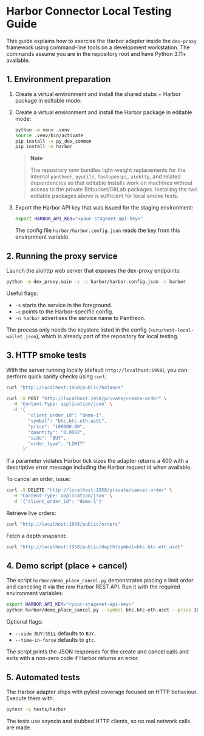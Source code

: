 # Harbor Connector Local Testing Guide

This guide explains how to exercise the Harbor adapter inside the `dex-proxy` framework using
command-line tools on a development workstation. The commands assume you are in the
repository root and have Python 3.11+ available.

## 1. Environment preparation

1. Create a virtual environment and install the shared stubs + Harbor package in editable mode:
1. Create a virtual environment and install the Harbor package in editable mode:

   ```bash
   python -m venv .venv
   source .venv/bin/activate
   pip install -e py_dex_common
   pip install -e harbor
   ```

   > **Note**
   >
   > The repository now bundles light-weight replacements for the internal
   > `pantheon`, `pyutils`, `fastopenapi`, `aiohttp`, and related dependencies
   > so that editable installs work on machines without access to the private
   > Bitbucket/GitLab packages. Installing the two editable packages above is
   > sufficient for local smoke tests.

2. Export the Harbor API key that was issued for the staging environment:

   ```bash
   export HARBOR_API_KEY="<your-stagenet-api-key>"
   ```

   The config file `harbor/harbor.config.json` reads the key from this environment variable.

## 2. Running the proxy service

Launch the aiohttp web server that exposes the dex-proxy endpoints:

```bash
python -m dex_proxy.main -s -c harbor/harbor.config.json -n harbor
```

Useful flags:

- `-s` starts the service in the foreground.
- `-c` points to the Harbor-specific config.
- `-n harbor` advertises the service name to Pantheon.

The process only needs the keystore listed in the config (`kuru/test-local-wallet.json`), which is
already part of the repository for local testing.

## 3. HTTP smoke tests

With the server running locally (default `http://localhost:1958`), you can perform quick
sanity checks using `curl`:

```bash
curl "http://localhost:1958/public/balance"

curl -X POST "http://localhost:1958/private/create-order" \
  -H 'Content-Type: application/json' \
  -d '{
        "client_order_id": "demo-1",
        "symbol": "btc.btc-eth.usdt",
        "price": "100000.00",
        "quantity": "0.0002",
        "side": "BUY",
        "order_type": "LIMIT"
      }'
```

If a parameter violates Harbor tick sizes the adapter returns a 400 with a descriptive error
message including the Harbor request id when available.

To cancel an order, issue:

```bash
curl -X DELETE "http://localhost:1958/private/cancel-order" \
  -H 'Content-Type: application/json' \
  -d '{"client_order_id": "demo-1"}'
```

Retrieve live orders:

```bash
curl "http://localhost:1958/public/orders"
```

Fetch a depth snapshot:

```bash
curl "http://localhost:1958/public/depth?symbol=btc.btc-eth.usdt"
```

## 4. Demo script (place + cancel)

The script `harbor/demo_place_cancel.py` demonstrates placing a limit order and canceling it
via the raw Harbor REST API. Run it with the required environment variables:

```bash
export HARBOR_API_KEY="<your-stagenet-api-key>"
python harbor/demo_place_cancel.py --symbol btc.btc-eth.usdt --price 100000 --quantity 0.0002
```

Optional flags:

- `--side BUY|SELL` defaults to `BUY`.
- `--time-in-force` defaults to `gtc`.

The script prints the JSON responses for the create and cancel calls and exits with a non-zero
code if Harbor returns an error.

## 5. Automated tests

The Harbor adapter ships with pytest coverage focused on HTTP behaviour. Execute them with:

```bash
pytest -q tests/harbor
```

The tests use asyncio and stubbed HTTP clients, so no real network calls are made.
